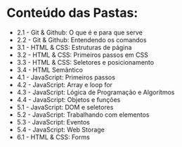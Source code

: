 # Conteúdo das Pastas:

- 2.1 - Git & Github: O que é e para que serve
- 2.2 - Git & Github: Entendendo os comandos
- 3.1 - HTML & CSS: Estruturas de página
- 3.2 - HTML & CSS: Primeiros passos em CSS
- 3.3 - HTML & CSS: Seletores e posicionamento
- 3.4 - HTML Semântico
- 4.1 - JavaScript: Primeiros passos
- 4.2 - JavaScript: Array e loop for
- 4.3 - JavaScript: Lógica de Programação e Algorítmos
- 4.4 - JavaScript: Objetos e funções
- 5.1 - JavaScript: DOM e seletores
- 5.2 - JavaScript: Trabalhando com elementos
- 5.3 - JavaScript: Eventos
- 5.4 - JavaScript: Web Storage
- 6.1 - HTML & CSS: Forms
